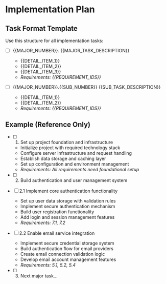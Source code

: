 # Implementation Plan

## Task Format Template

Use this structure for all implementation tasks:

- [ ] {{MAJOR_NUMBER}}. {{MAJOR_TASK_DESCRIPTION}}
  - {{DETAIL_ITEM_1}}
  - {{DETAIL_ITEM_2}}
  - {{DETAIL_ITEM_3}}
  - _Requirements: {{REQUIREMENT_IDS}}_

- [ ] {{MAJOR_NUMBER}}.{{SUB_NUMBER}} {{SUB_TASK_DESCRIPTION}}
  - {{DETAIL_ITEM_1}}
  - {{DETAIL_ITEM_2}}
  - _Requirements: {{REQUIREMENT_IDS}}_

## Example (Reference Only)

- [ ] 1. Set up project foundation and infrastructure
  - Initialize project with required technology stack
  - Configure server infrastructure and request handling
  - Establish data storage and caching layer
  - Set up configuration and environment management
  - _Requirements: All requirements need foundational setup_

- [ ] 2. Build authentication and user management system
- [ ] 2.1 Implement core authentication functionality
  - Set up user data storage with validation rules
  - Implement secure authentication mechanism
  - Build user registration functionality
  - Add login and session management features
  - _Requirements: 7.1, 7.2_

- [ ] 2.2 Enable email service integration
  - Implement secure credential storage system
  - Build authentication flow for email providers
  - Create email connection validation logic
  - Develop email account management features
  - _Requirements: 5.1, 5.2, 5.4_

- [ ] 3. Next major task...
